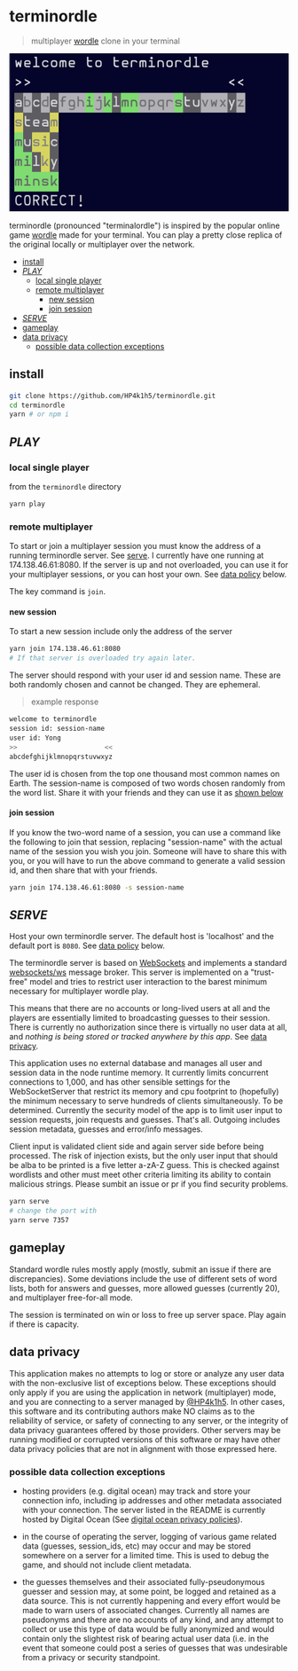 # terminordle

> multiplayer [wordle](https://www.powerlanguage.co.uk/wordle/) clone in your terminal

![screenshot of local terminordle single player](./src/util/data/terminordle.png)

terminordle (pronounced "terminalordle") is inspired by the popular online game [wordle](https://www.powerlanguage.co.uk/wordle/) made for your terminal. You can play a pretty close replica of the original locally or multiplayer over the network.


<!-- vim-markdown-toc GFM -->

* [install](#install)
* [*PLAY*](#play)
  * [local single player](#local-single-player)
  * [remote multiplayer](#remote-multiplayer)
    * [new session](#new-session)
    * [join session](#join-session)
* [*SERVE*](#serve)
* [gameplay](#gameplay)
* [data privacy](#data-privacy)
  * [possible data collection exceptions](#possible-data-collection-exceptions)

<!-- vim-markdown-toc -->

## install

```bash
git clone https://github.com/HP4k1h5/terminordle.git
cd terminordle
yarn # or npm i
```

## *PLAY*

### local single player

from the `terminordle` directory

```bash
yarn play
```

### remote multiplayer

To start or join a multiplayer session you must know the address of a running terminordle server. See [serve](#serve). I currently have one running at 174.138.46.61:8080. If the server is up and not overloaded, you can use it for your multiplayer sessions, or you can host your own. See [data policy](#data-privacy) below.

The key command is `join`.

#### new session

To start a new session include only the address of the server

```bash
yarn join 174.138.46.61:8080
# If that server is overloaded try again later.
```

The server should respond with your user id and session name. These are both randomly chosen and cannot be changed. They are ephemeral.

> example response

```bash
welcome to terminordle
session id: session-name
user id: Yong
>>                      <<
abcdefghijklmnopqrstuvwxyz

```

The user id is chosen from the top one thousand most common names on Earth. The session-name is composed of two words chosen randomly from the word list. Share it with your friends and they can use it as [shown below](#join-session)

#### join session

If you know the two-word name of a session, you can use a command like the following to join that session, replacing "session-name" with the actual name of the session you wish you join. Someone will have to share this with you, or you will have to run the above command to generate a valid session id, and then share that with your friends.

```bash
yarn join 174.138.46.61:8080 -s session-name
```

## *SERVE*

Host your own terminordle server. The default host is 'localhost' and the default port is `8080`. See [data policy](#data-privacy) below.

The terminordle server is based on [WebSockets](https://developer.mozilla.org/en-US/docs/Web/API/WebSockets_API) and implements a standard [websockets/ws](https://github.com/websockets/ws) message broker. This server is implemented on a "trust-free" model and tries to restrict user interaction to the barest minimum necessary for multiplayer wordle play.

This means that there are no accounts or long-lived users at all and the players are essentially limited to broadcasting guesses to their session. There is currently no authorization since there is virtually no user data at all, and *nothing is being stored or tracked anywhere by this app*. See [data privacy](#data-privacy).

This application uses no external database and manages all user and session data in the node runtime memory. It currently limits concurrent connections to 1,000, and has other sensible settings for the WebSocketServer that restrict its memory and cpu footprint to (hopefully) the minimum necessary to serve hundreds of clients simultaneously. To be determined. Currently the security model of the app is to limit user input to session requests, join requests and guesses. That's all. Outgoing includes session metadata, guesses and error/info messages.

Client input is validated client side and again server side before being processed. The risk of injection exists, but the only user input that should be alba to be printed is a five letter a-zA-Z guess. This is checked against wordlists and other must meet other criteria limiting its ability to contain malicious strings. Please sumbit an issue or pr if you find security problems.

```bash
yarn serve
# change the port with
yarn serve 7357
```

## gameplay

Standard wordle rules mostly apply (mostly, submit an issue if there are discrepancies). Some deviations include the use of different sets of word lists, both for answers and guesses, more allowed guesses (currently 20), and multiplayer free-for-all mode.

The session is terminated on win or loss to free up server space. Play again if there is capacity.

## data privacy

This application makes no attempts to log or store or analyze any user data with the non-exclusive list of exceptions below. These exceptions should only apply if you are using the application in network (multiplayer) mode, and you are connecting to a server managed by [@HP4k1h5](https://github.com/HP4k1h5). In other cases, this software and its contributing authors make NO claims as to the reliability of service, or safety of connecting to any server, or the integrity of data privacy guarantees offered by those providers. Other servers may be running modified or corrupted versions of this software or may have other data privacy policies that are not in alignment with those expressed here.

### possible data collection exceptions

- hosting providers (e.g. digital ocean) may track and store your connection info, including ip addresses and other metadata associated with your connection. The server listed in the README is currently hosted by Digital Ocean (See [digital ocean privacy policies](https://www.digitalocean.com/legal/privacy-policy/)).

- in the course of operating the server, logging of various game related data (guesses, session_ids, etc) may occur and may be stored somewhere on a server for a limited time. This is used to debug the game, and should not include client metadata.

- the guesses themselves and their associated fully-pseudonymous guesser and session may, at some point, be logged and retained as a data source. This is not currently happening and every effort would be made to warn users of associated changes. Currently all names are pseudonyms and there are no accounts of any kind, and any attempt to collect or use this type of data would be fully anonymized and would contain only the slightest risk of bearing actual user data (i.e. in the event that someone could post a series of guesses that was undesirable from a privacy or security standpoint.
